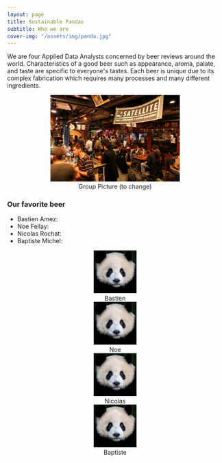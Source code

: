 ```yaml
---
layout: page
title: Sustainable Pandas
subtitle: Who we are
cover-img: "/assets/img/panda.jpg"
---
```


We are four Applied Data Analysts concerned by beer reviews around the world. Characteristics of a good beer such as appearance, aroma, palate, and taste are specific to everyone's tastes. Each beer is unique due to its complex fabrication which requires many processes and many different ingredients. 

<div style="align: center; text-align:center;">
    <img src="/assets/img/sat.jpg" width="60%" height="60%"/>
    <div class="caption">Group Picture (to change)</div>
</div>

### Our favorite beer

<ul>
  <li>Bastien Amez:</li>
  <li>Noe Fellay:</li>
  <li>Nicolas Rochat:</li>
  <li>Baptiste Michel:</li>
</ul>

<div style="align: center; text-align:center">
  <div class="row">
    <div class="column">
      <img src="/assets/img/bastien.jpg" style="width:100%; max-width: 100px; max-height:100px" class="portrait">
      <div class="caption">Bastien<div/>
    </div>
    <div class="column">
      <img src="/assets/img/noe.jpg" style="width:100%; max-width: 100px; max-height:100px" class="portrait">
      <div class="caption">Noe<div/>
    </div>
    <div class="column">
      <img src="/assets/img/nicolas.jpg" style="width:100%; max-width: 100px; max-height:100px" class="portrait">
      <div class="caption">Nicolas<div/>
    </div>
    <div class="column">
      <img src="/assets/img/baptiste.jpg" style="width:100%; max-width: 100px; max-height:100px" class="portrait">
      <div class="caption">Baptiste<div/>
    </div>
  </div>
</div>
